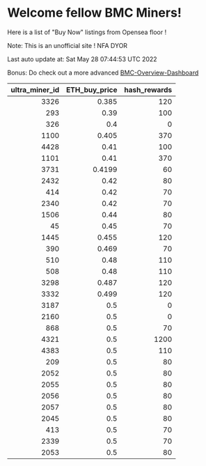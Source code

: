 # Welcome fellow BMC Miners!
Here is a list of "Buy Now" listings from Opensea floor !

Note: This is an unofficial site ! NFA DYOR

Last auto update at: Sat May 28 07:44:53 UTC 2022

Bonus: Do check out a more advanced [BMC-Overview-Dashboard](https://dune.com/defifunk/BMC-Overview-Dashboard)


|   ultra_miner_id |   ETH_buy_price |   hash_rewards |
|-----------------:|----------------:|---------------:|
|             3326 |          0.385  |            120 |
|              293 |          0.39   |            100 |
|              326 |          0.4    |              0 |
|             1100 |          0.405  |            370 |
|             4428 |          0.41   |            100 |
|             1101 |          0.41   |            370 |
|             3731 |          0.4199 |             60 |
|             2432 |          0.42   |             80 |
|              414 |          0.42   |             70 |
|             2340 |          0.42   |             70 |
|             1506 |          0.44   |             80 |
|               45 |          0.45   |             70 |
|             1445 |          0.455  |            120 |
|              390 |          0.469  |             70 |
|              510 |          0.48   |            110 |
|              508 |          0.48   |            110 |
|             3298 |          0.487  |            120 |
|             3332 |          0.499  |            120 |
|             3187 |          0.5    |              0 |
|             2160 |          0.5    |              0 |
|              868 |          0.5    |             70 |
|             4321 |          0.5    |           1200 |
|             4383 |          0.5    |            110 |
|              209 |          0.5    |             80 |
|             2052 |          0.5    |             80 |
|             2055 |          0.5    |             80 |
|             2056 |          0.5    |             80 |
|             2057 |          0.5    |             80 |
|             2045 |          0.5    |             80 |
|              413 |          0.5    |             70 |
|             2339 |          0.5    |             70 |
|             2053 |          0.5    |             80 |